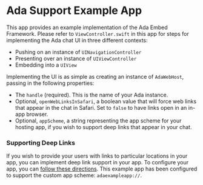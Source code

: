 #  Ada Support Example App

This app provides an example implementation of the Ada Embed Framework. Please refer to `ViewController.swift` in this app for steps for implementing the Ada chat UI in three different contexts:

* Pushing on an instance of `UINavigationController`
* Presenting over an instance of `UIViewController`
* Embedding into a `UIView`

Implementing the UI is as simple as creating an instance of `AdaWebHost`, passing in the following properties:

* The `handle` (required). This is the name of your Ada instance.
* Optional, `openWebLinksInSafari`, a boolean value that will force web links that appear in the chat in Safari. Set to `false` to have links open in an in-app browser.
* Optional, `appScheme`, a string representing the app scheme for your hosting app, if you wish to support deep links that appear in your chat. 

### Supporting Deep Links
If you wish to provide your users with links to particular locations in your app, you can implement deep link support in your app. To configure your app, you can [follow these directions](https://www.donnywals.com/handling-deeplinks-in-your-app/). This example app has been configured to support the custom app scheme: `adaexampleapp://`. 


